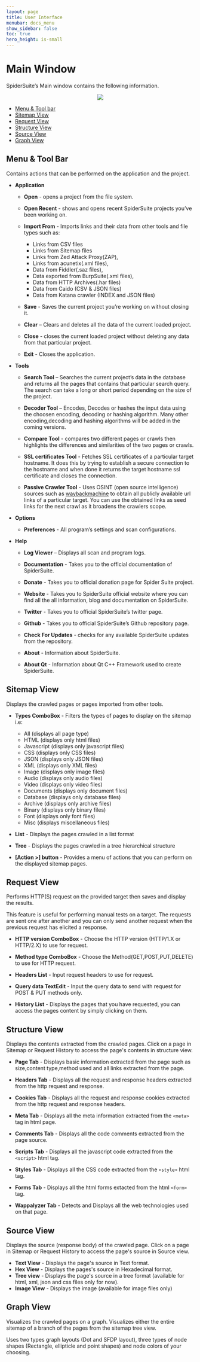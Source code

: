 ```yaml
---
layout: page
title: User Interface
menubar: docs_menu
show_sidebar: false
toc: true
hero_height: is-small
---
```


# **Main Window**
SpiderSuite’s Main window contains the following information.

<center><img src="/docs/res/mainwindow.png"/></center>

- [Menu & Tool bar](#menu--tool-bar)
- [Sitemap View](#sitemap-view)
- [Request View](#request-view)
- [Structure View](#structure-view)
- [Source View](#source-view)
- [Graph View](#graph-view)

## **Menu & Tool Bar**

Contains actions that can be performed on the application and the project.

- **Application**

    - **Open** - opens a project from the file system.

    - **Open Recent** - shows and opens recent SpiderSuite projects you’ve been working on.

    - **Import From** - Imports links and their data from other tools and file types such as:
        - Links from CSV files
        - Links from Sitemap files
        - Links from Zed Attack Proxy(ZAP),
        - Links from acunetix(.xml files),
        - Data from Fiddler(.saz files),
        - Data exported from BurpSuite(.xml files),
        - Data from HTTP Archives(.har files)
        - Data from Caido (CSV & JSON files)
        - Data from Katana crawler (INDEX and JSON files)

    - **Save** - Saves the current project you’re working on without closing it.

    - **Clear** – Clears and deletes all the data of the current loaded project.

    - **Close** - closes the current loaded project without deleting any data from that particular project.

    - **Exit** - Closes the application.

- **Tools**

    - **Search Tool** – Searches the current project’s data in the database and returns all the pages that contains that particular search query. The search can take a long or short period depending on the size of the project.

    - **Decoder Tool** – Encodes, Decodes or hashes the input data using the choosen encoding, decoding or hashing algorithm. Many other encoding,decoding and hashing algorithms will be added in the coming versions.

    - **Compare Tool** - compares two different pages or crawls then highlights the differences and similarities of the two pages or crawls. 

    - **SSL certificates Tool** - Fetches SSL certificates of a particular target hostname. It does this by trying to establish a secure connection to the hostname and when done it returns the target hostname ssl certificate and closes the connection.

    - **Passive Crawler Tool** - Uses OSINT (open source intelligence) sources such as [waybackmachine](https://archive.org) to obtain all publicly available url links of a particular target. You can use the obtained links as seed links for the next crawl as it broadens the crawlers scope.

- **Options**

    - **Preferences** - All program’s settings and scan configurations.

- **Help**

    - **Log Viewer** – Displays all scan and program logs.

    - **Documentation** - Takes you to the official documentation of SpiderSuite.

    - **Donate** - Takes you to official donation page for Spider Suite project.

    - **Website** - Takes you to SpiderSuite official website where you can find all the all information, blog and documentation on SpiderSuite.

    - **Twitter** - Takes you to official SpiderSuite’s twitter page.

    - **Github** - Takes you to official SpiderSuite’s Github repository page.

    - **Check For Updates** - checks for any available SpiderSuite updates from the repository.

    - **About** - Information about SpiderSuite.

    - **About Qt** - Information about Qt C++ Framework used to create SpiderSuite.

## **Sitemap View**

Displays the crawled pages or pages imported from other tools.

- **Types ComboBox** - Filters the types of pages to display on the sitemap i.e:
    - All (displays all page type)
    - HTML (displays only html files)
    - Javascript (displays only javascript files)
    - CSS (displays only CSS files)
    - JSON (displays only JSON files)
    - XML (displays only XML files)
    - Image (displays only image files)
    - Audio (displays only audio files)
    - Video (displays only video files)
    - Documents (displays only document files)
    - Database (displays only database files)
    - Archive (displays only archive files)
    - Binary (displays only binary files)
    - Font (displays only font files)
    - Misc (displays miscellaneous files)

- **List** - Displays the pages crawled in a list format

- **Tree** - Displays the pages crawled in a tree hierarchical  structure

- **[Action >] button** - Provides a menu of actions that you can perform on the displayed sitemap pages.

## **Request View**

Performs HTTP(S) request on the provided target then saves and display the results.

This feature is useful for performing manual tests on a target. The requests are sent one after another and you can only send another request when the previous request has elicited a response.

- **HTTP version ComboBox** - Choose the HTTP version (HTTP/1.X or HTTP/2.X) to use for request.

- **Method type ComboBox** - Choose the Method(GET,POST,PUT,DELETE) to use for HTTP request.

- **Headers List** - Input request headers to use for request.

- **Query data TextEdit** - Input the query data to send with request for POST & PUT methods only.

- **History List** - Displays the pages that you have requested, you can access the pages content by simply clicking on them.

## **Structure View**

Displays the contents extracted from the crawled pages. Click on a page in Sitemap or Request History to access the page's contents in structure view.

- **Page Tab** - Displays basic information extracted from the page such as size,content type,method used and all links extracted from the page.

- **Headers Tab** - Displays all the request and response headers extracted from the http request and response.

- **Cookies Tab** - Displays all the request and response cookies extracted from the http request and response headers.

- **Meta Tab** - Displays all the meta information extracted from the `<meta>` tag in html page.

- **Comments Tab** - Displays all the code comments extracted from the page source.

- **Scripts Tab** - Displays all the javascript code extracted from the `<script>` html tag.

- **Styles Tab** - Displays all the CSS code extracted from the `<style>` html tag.

- **Forms Tab** - Displays all the html forms extacted from the html `<form>` tag.

- **Wappalyzer Tab** - Detects and Displays all the web technologies used on that page.

## **Source View**

Displays the source (response body) of the crawled page. Click on a page in Sitemap or Request History to access the page's source in Source view.

- **Text View** - Displays the page's source in Text format.
- **Hex View** - Displays the pages's source in Hexadecimal format.
- **Tree view** - Displays the page's source in a tree format (available for html, xml, json and css files only for now).
- **Image View** - Displays the image (available for image files only)

## **Graph View**

Visualizes the crawled pages on a graph. Visualizes either the entire sitemap of a branch of the pages from the sitemap tree view.

Uses two types graph layouts (Dot and SFDP layout), three types of node shapes (Rectangle, ellipticle and point shapes) and node colors of your choosing.